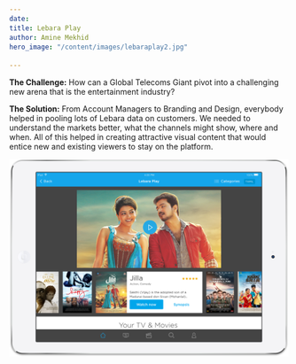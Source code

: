 ```yaml
---
date: 
title: Lebara Play
author: Amine Mekhid
hero_image: "/content/images/lebaraplay2.jpg"

---
```

**The Challenge:** How can a Global Telecoms Giant pivot into a challenging new arena that is the entertainment industry?

**The Solution:** From Account Managers to Branding and Design, everybody helped in pooling lots of Lebara data on customers. We needed to understand the markets better, what the channels might show, where and when. All of this helped in creating attractive visual content that would entice new and existing viewers to stay on the platform.

![](/content/images/lebaraplay.png)